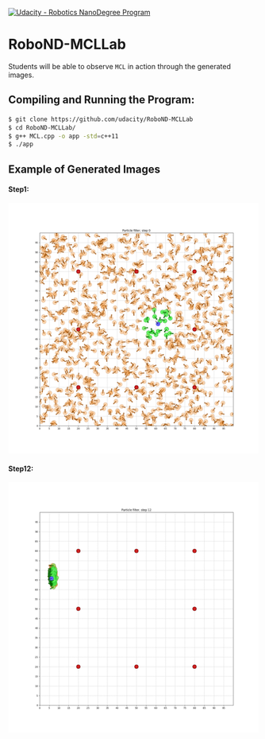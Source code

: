 [![Udacity - Robotics NanoDegree Program](https://s3-us-west-1.amazonaws.com/udacity-robotics/Extra+Images/RoboND_flag.png)](https://www.udacity.com/robotics)

# RoboND-MCLLab
Students will be able to observe `MCL` in action through the generated images. 

## Compiling and Running the Program:
```sh
$ git clone https://github.com/udacity/RoboND-MCLLab
$ cd RoboND-MCLLab/
$ g++ MCL.cpp -o app -std=c++11
$ ./app
```
## Example of Generated Images
#### Step1:
![alt text](Step1.png)
#### Step12:
![alt text](Step12.png)


